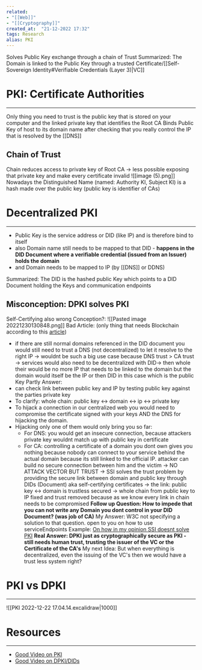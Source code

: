 ```yaml
---
related:
- "[[Web]]"
- "[[Cryptography]]"
created_at:  "21-12-2022 17:32"
tags: Research
alias: PKI
---
```


Solves Public Key exchange through a chain of Trust
Summarized: The Domain is linked to the Public Key through a trusted Certificate/[[Self-Sovereign Identity#Verifiable Credentials (Layer 3)|VC]]

# PKI: Certificate Authorities
---
Only thing you need to trust is the public key that is stored on your computer and the linked private key that identifies the Root CA
Binds Public Key of host to its domain name after checking that you really control the IP that is resolved by the [[DNS]]

## Chain of Trust
Chain reduces access to private key of Root CA -> less possible exposing that private key and make every certificate invalid
![[image (5).png]]
Nowadays the Distinguished Name (named: Authority KI, Subject KI) is a hash made over the public key (public key is identifier of CAs)

# Decentralized PKI
---
- Public Key is the service address or DID (like IP) and is therefore bind to itself
- also Domain name still needs to be mapped to that DID - **happens in the DID Document where a verifiable credential (issued from an Issuer) holds the domain**
- and Domain needs to be mapped to IP (by [[DNS]] or DDNS)

Summarized: The DID is the hashed public Key which points to a DID Document holding the Keys and communication endpoints

## Misconception: DPKI solves PKI
Self-Certifying also wrong Conception?:
![[Pasted image 20221230130848.png]]
Bad Article: (only thing that needs Blockchain according to this [article](https://www.ibm.com/blogs/blockchain/2018/06/self-sovereign-identity-why-blockchain/))
- if there are still normal domains referenced in the DID document you would still need to trust a DNS (not decentralized) to let it resolve to the right IP
	-> wouldnt be such a big use case because DNS trust > CA trust -> services would also need to be decentralized with DID-> then whole their would be no more IP that needs to be linked to the domain but the domain would itself be the IP or then DID in this case which is the public Key
Partly Answer: 
- can check link between public key and IP by testing public key against the parties private key
- To clarify: whole chain: public key <-> domain <-> ip <-> private key
- To hijack a connection in our centralized web you would need to compromise the certificate signed with your keys AND the DNS for hijacking the domain.
- Hijacking only one of them would only bring you so far:
	- For DNS: you would get an insecure connection, because attackers private key wouldnt match up with public key in certificate
	- For CA: controlling a certificate of a domain you dont own gives you nothing because nobody can connect to your service behind the actual domain because its still linked to the official IP. attacker can build no secure connection between him and the victim
	-> NO ATTACK VECTOR BUT TRUST -> SSI solves the trust problem by providing the secure link between domain and public key through DIDs (Document) aka self-certifying certificates -> the link: public key <-> domain is trustless secured -> whole chain from public key to IP fixed and trust removed because as we know every link in chain needs to be compromised
**Follow up Question: How to impede that you can not write any Domain you dont control in your DID Document? (was job of CA)**
My Answer: W3C not specifying a solution to that question. open to you on how to use serviceEndpoints
Example: [On how in my opinion SSI doesnt solve PKI](https://identity.foundation/decentralized-web-node/spec/#service-endpoints)
**Real Answer: DPKI just as cryptographically secure as PKI - still needs human trust, trusting the issuer of the VC or the Certificate of the CA's**
My next Idea: But when everything is decentralized, even the issuing of the VC's then we would have a trust less system right?

# PKI vs DPKI
---
![[PKI 2022-12-22 17.04.14.excalidraw|1000]]

# Resources
---
- [Good Video on PKI](https://www.youtube.com/watch?v=CM3uK4J_onw)
- [Good Video on DPKI/DIDs](https://www.youtube.com/watch?v=SHuRRaOBMz4)

